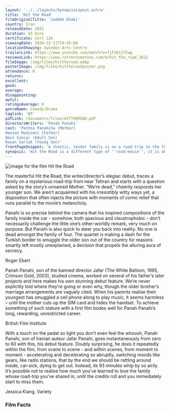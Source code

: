 ```yaml
---
layout: '../../layouts/SynopsisLayout.astro'
title: 'Hit the Road'
filmOriginalTitle: 'Jaddeh Khaki'
country: Iran
releaseDate: 2021
duration: 93 mins
certificate: Cert 12A
viewingDate: 2024-12-11T19:45:00
locationShowing: Swindon Arts Centre
trailerLink: https://www.youtube.com/watch?v=fjF2A1j7Cwg
reviewsLink: https://www.rottentomatoes.com/m/hit_the_road_2022
filmImage: /img/films/hittheroad.webp
posterImage: /img/films/hittheroadposter.png
attendance: 0
returns:
excellent:
good:
average:
disappointing:
awful:
ratingsAverage: 0
genreName: Comedy/Drama
taglink: '07'
pdfLink: /documents/films/HITTHEROAD.pdf
directorsWriters: 'Panah Panahi'
cast: 'Pantea Panahiha (Mother)
Hassan Madjooni (Father)
Amin Simiar (Adult Son)
Rayan Sarlak (Young Son)'
frontPageSnippet: 'A chaotic, tender family is on a road-trip to the Turkish border and getting on each other’s nerves.  Mum fusses over her two children and the sick dog, while Dad has a broken leg.  Only the mysterious older brother is quiet.'
synopsis: 'Hit the Road is a different type of ''road-movie'', it is about an Iranian family leaving Iran by driving to the Turkish border.  The reason for the trip - to smuggle the adult son from the country - is not defined, but the political and social imperatives behind the journey are evident.  None of the characters are named, which of itself may be significant.  There is both considerable humour and sadness beautifully portrayed by the four central actors: mother, father and two sons, one grown-up and the other, young and loveably cheeky.'
---
```


![image for the film Hit the Road](/img/films/hittheroad.webp)

The masterful Hit the Road, the writer/director’s elegiac debut, traces a family on a mysterious road-trip from near Tehran and starts with a question asked by the story’s unnamed Mother. “We’re dead,” cheerily responds her younger son. We aren’t acquainted with his irresistibly witty ways yet, a disposition that often injects the picture with moments of comic relief that runs parallel to the movie’s melancholy.

Panahi is so precise behind the camera that his inspired compositions of the family inside the car - somehow, both spacious and claustrophobic - don’t necessarily challenge the little one’s other-worldly remark, very much on purpose. But Panahi is also quick to steer you back into reality. No one is dead amongst the family of four. The quartet is making a dash for the Turkish border to smuggle the older son out of the country for reasons smartly left mostly unexplained, a decision that propels the alluring aura of secrecy.

<div class="review__author review__author--review1"> 
Roger Ebert
</div>

Panah Panahi, son of the banned director Jafar (The White Balloon, 1995, Crimson Gold, 2003), studied cinema, worked on several of his father’s later projects and here makes his own stunning debut feature. We’re never explicitly told where they’re going or even why, though the older brother’s marriage arrangements are vaguely cited. When his parents realise their youngest has smuggled a cell phone along to play music, it seems harmless – until the mother cuts up the SIM card and hides the handset. To achieve something of such stature with a first film bodes well for Panah Panahi’s long, rewarding, unrestricted career.

<div class="review__author"> 
British Film Institute
</div>

With a touch on the pedal so light you don’t even feel the whoosh, Panah Panahi, son of Iranian auteur Jafar Panahi, goes instantaneously from zero to 60 with this, his debut feature. Doubly surprising, he does it repeatedly within the film, from scene to scene - and within scenes, from moment to moment - accelerating and decelerating so abruptly, switching moods like gears, like radio stations, that by the end we should be rattling around inside, car-sick, dying to get out. Instead, its 93 minutes whip by so airily. It’s possible not to realise how much you’ve learned to love the family whose road-trip you’ve shared in, until the credits roll and you immediately start to miss them.

<div class="review__author"> 
Jessica Kiang, Variety
</div>

### Film Facts
